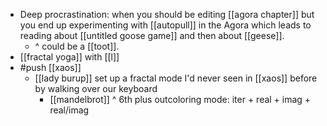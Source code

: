 - Deep procrastination: when you should be editing [[agora chapter]] but you end up experimenting with [[autopull]] in the Agora which leads to reading about [[untitled goose game]] and then about [[geese]].
  - ^ could be a [[toot]].
- [[fractal yoga]] with [[l]]
- #push [[xaos]]
  - [[lady burup]] set up a fractal mode I'd never seen in [[xaos]] before by walking over our keyboard
    - [[mandelbrot]] ^ 6th plus outcoloring mode: iter + real + imag + real/imag
